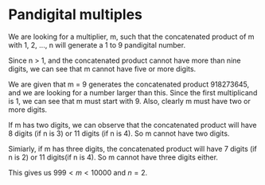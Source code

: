 # Pandigital multiples
We are looking for a multiplier, m, such that the concatenated product of m with 1, 2, ..., n will generate a 1 to 9 pandigital number.

Since n > 1, and the concatenated product cannot have more than nine digits, we can see that m cannot have five or more digits.

We are given that m = 9 generates the concatenated product 918273645, and we are looking for a number larger than this. Since the first multiplicand is 1, we can see that m must start with 9. Also, clearly m must have two or more digits.

If m has two digits, we can observe that the concatenated product will have 8 digits (if n is 3) or 11 digits (if n is 4). So m cannot have two digits.

Simiarly, if m has three digits, the concatenated product will have 7 digits (if n is 2) or 11 digits(if n is 4). So m cannot have three digits either.

This gives us $999 < m < 10000$ and $n = 2$.

